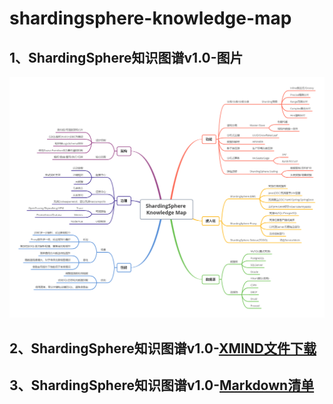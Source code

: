 # shardingsphere-knowledge-map

## 1、ShardingSphere知识图谱v1.0-图片

![](shardingsphere-knowledge-map.png)

## 2、ShardingSphere知识图谱v1.0-[XMIND文件下载](shardingsphere-knowledge-map.xmind)

## 3、ShardingSphere知识图谱v1.0-[Markdown清单](shardingsphere-knowledge-map.md)

